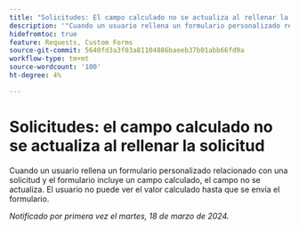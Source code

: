 ```yaml
---
title: "Solicitudes: El campo calculado no se actualiza al rellenar la solicitud"
description: '"Cuando un usuario rellena un formulario personalizado relacionado con una solicitud y el formulario incluye un campo calculado, el campo no se actualiza. El usuario no puede ver el valor calculado hasta que se envía el formulario".'
hidefromtoc: true
feature: Requests, Custom Forms
source-git-commit: 5640fd3a3f03a81104886baeeb37b01abb66fd9a
workflow-type: tm+mt
source-wordcount: '100'
ht-degree: 4%

---
```



# Solicitudes: el campo calculado no se actualiza al rellenar la solicitud

Cuando un usuario rellena un formulario personalizado relacionado con una solicitud y el formulario incluye un campo calculado, el campo no se actualiza. El usuario no puede ver el valor calculado hasta que se envía el formulario.

_Notificado por primera vez el martes, 18 de marzo de 2024._
